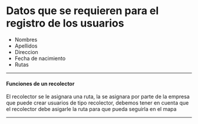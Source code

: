 # Datos que se requieren para el registro de los usuarios

- Nombres
- Apellidos
- Direccion
- Fecha de nacimiento
- Rutas
 --- 
 #### Funciones de un recolector 
 El recolector se le asignara una ruta, la se asignara por parte de la empresa que puede crear usuarios de tipo recolector, debemos tener en cuenta que el recolector debe asigarle la ruta para que pueda seguirla en el mapa

 ---
 


